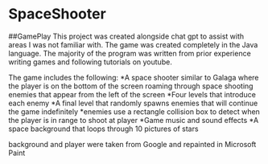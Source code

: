 # SpaceShooter
##GamePlay
This project was created alongside chat gpt to assist with areas I was not familiar with. The game was created completely in the Java language. The majority of the program was written from prior experience writing games and following tutorials on youtube.

The game includes the following:
*A space shooter similar to Galaga where the player is on the bottom of the screen roaming through space shooting enemies that appear from the left of the screen
*Four levels that introduce each enemy
*A final level that randomly spawns enemies that will continue the game indefinitely
*enemies use a rectangle collision box to detect when the player is in range to shoot at player
*Game music and sound effects
*A space background that loops through 10 pictures of stars

background and player were taken from Google and repainted in Microsoft Paint

